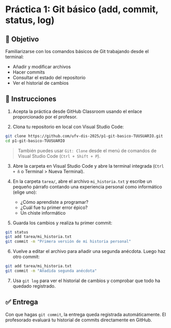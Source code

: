 # Práctica 1: Git básico (add, commit, status, log)

## 🎯 Objetivo

Familiarizarse con los comandos básicos de Git trabajando desde el terminal:

- Añadir y modificar archivos
- Hacer commits
- Consultar el estado del repositorio
- Ver el historial de cambios

## 🧪 Instrucciones

1. Acepta la práctica desde GitHub Classroom usando el enlace proporcionado por el profesor.

2. Clona tu repositorio en local con Visual Studio Code:

```bash
git clone https://github.com/ufv-dis-2025/p1-git-basico-TUUSUARIO.git
cd p1-git-basico-TUUSUARIO
```

> También puedes usar `Git: Clone` desde el menú de comandos de Visual Studio Code (`Ctrl + Shift + P`).

3. Abre la carpeta en Visual Studio Code y abre la terminal integrada (`Ctrl + ñ` o Terminal > Nueva Terminal).

4. En la carpeta `tarea/`, abre el archivo `mi_historia.txt` y escribe un pequeño párrafo contando una experiencia personal como informático (elige uno):
   - ¿Cómo aprendiste a programar?
   - ¿Cuál fue tu primer error épico?
   - Un chiste informático

5. Guarda los cambios y realiza tu primer commit:

```bash
git status
git add tarea/mi_historia.txt
git commit -m "Primera versión de mi historia personal"
```

6. Vuelve a editar el archivo para añadir una segunda anécdota. Luego haz otro commit:

```bash
git add tarea/mi_historia.txt
git commit -m "Añadida segunda anécdota"
```

7. Usa `git log` para ver el historial de cambios y comprobar que todo ha quedado registrado.

## ✅ Entrega

Con que hagas `git commit`, la entrega queda registrada automáticamente. El profesorado evaluará tu historial de commits directamente en GitHub.
